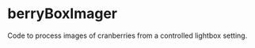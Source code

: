 
<!-- README.md is generated from README.Rmd. Please edit that file -->

# berryBoxImager

<!-- badges: start -->
<!-- badges: end -->

Code to process images of cranberries from a controlled lightbox
setting.
